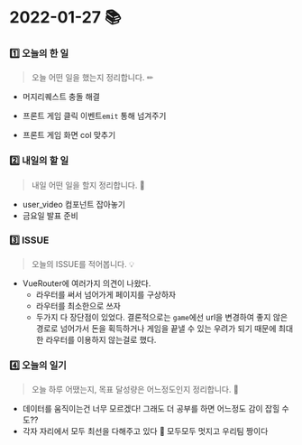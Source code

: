 # 2022-01-27 📚

### 1️⃣ 오늘의 한 일 

> 오늘 어떤 일을 했는지 정리합니다. ✏

- 머지리퀘스트 충돌 해결

- 프론트 게임 클릭 이벤트`emit` 통해 넘겨주기

- 프론트 게임 화면 col 맞추기 

  




### 2️⃣ 내일의 할 일

> 내일 어떤 일을 할지 정리합니다. 🌟

- user_video 컴포넌트 잡아놓기
- 금요일 발표 준비




### 3️⃣ ISSUE

> 오늘의 ISSUE를 적어봅니다. 💡

- VueRouter에 여러가지 의견이 나왔다.
  - 라우터를 써서 넘어가게 페이지를 구상하자
  - 라우터를 최소한으로 쓰자
  - 두가지 다 장단점이 있었다. 결론적으로는 `game`에선 url을 변경하여 좋지 않은 경로로 넘어가서 돈을 획득하거나 게임을 끝낼 수 있는 우려가 되기 때문에 최대한 라우터를 이용하지 않는걸로 했다.




### 4️⃣ 오늘의 일기

> 오늘 하루 어땠는지, 목표 달성량은 어느정도인지 정리합니다. 🎯

- 데이터를 움직이는건 너무 모르겠다! 그래도 더 공부를 하면 어느정도 감이 잡힐 수 도?? 
- 각자 자리에서 모두 최선을 다해주고 있다 🤭 모두모두 멋지고 우리팀 짱이다

